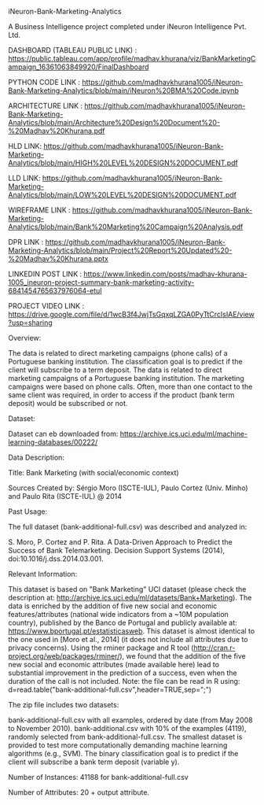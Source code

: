 iNeuron-Bank-Marketing-Analytics

A Business Intelligence project completed under iNeuron Intelligence Pvt. Ltd.

DASHBOARD (TABLEAU PUBLIC LINK) : https://public.tableau.com/app/profile/madhav.khurana/viz/BankMarketingCampaign_16361063849920/FinalDashboard

PYTHON CODE LINK : https://github.com/madhavkhurana1005/iNeuron-Bank-Marketing-Analytics/blob/main/iNeuron%20BMA%20Code.ipynb

ARCHITECTURE LINK : https://github.com/madhavkhurana1005/iNeuron-Bank-Marketing-Analytics/blob/main/Architecture%20Design%20Document%20-%20Madhav%20Khurana.pdf

HLD LINK: https://github.com/madhavkhurana1005/iNeuron-Bank-Marketing-Analytics/blob/main/HIGH%20LEVEL%20DESIGN%20DOCUMENT.pdf

LLD LINK: https://github.com/madhavkhurana1005/iNeuron-Bank-Marketing-Analytics/blob/main/LOW%20LEVEL%20DESIGN%20DOCUMENT.pdf

WIREFRAME LINK : https://github.com/madhavkhurana1005/iNeuron-Bank-Marketing-Analytics/blob/main/Bank%20Marketing%20Campaign%20Analysis.pdf

DPR LINK : https://github.com/madhavkhurana1005/iNeuron-Bank-Marketing-Analytics/blob/main/Project%20Report%20Updated%20-%20Madhav%20Khurana.pptx

LINKEDIN POST LINK : https://www.linkedin.com/posts/madhav-khurana-1005_ineuron-project-summary-bank-marketing-activity-6841454765637976064-etuI

PROJECT VIDEO LINK : https://drive.google.com/file/d/1wcB3f4JwjTsGqxqLZGA0PyTtCrcIsIAE/view?usp=sharing

Overview:

The data is related to direct marketing campaigns (phone calls) of a Portuguese banking institution. The classification goal is to predict if the client will subscribe to a term deposit. The data is related to direct marketing campaigns of a Portuguese banking institution. The marketing campaigns were based on phone calls. Often, more than one contact to the same client was required, in order to access if the product (bank term deposit) would be subscribed or not.

Dataset:

Dataset can eb downloaded from: https://archive.ics.uci.edu/ml/machine-learning-databases/00222/

Data Description:

Title: Bank Marketing (with social/economic context)

Sources Created by: Sérgio Moro (ISCTE-IUL), Paulo Cortez (Univ. Minho) and Paulo Rita (ISCTE-IUL) @ 2014

Past Usage:

The full dataset (bank-additional-full.csv) was described and analyzed in:

S. Moro, P. Cortez and P. Rita. A Data-Driven Approach to Predict the Success of Bank Telemarketing. Decision Support Systems (2014), doi:10.1016/j.dss.2014.03.001.

Relevant Information:

This dataset is based on "Bank Marketing" UCI dataset (please check the description at: http://archive.ics.uci.edu/ml/datasets/Bank+Marketing). The data is enriched by the addition of five new social and economic features/attributes (national wide indicators from a ~10M population country), published by the Banco de Portugal and publicly available at: https://www.bportugal.pt/estatisticasweb. This dataset is almost identical to the one used in [Moro et al., 2014] (it does not include all attributes due to privacy concerns). Using the rminer package and R tool (http://cran.r-project.org/web/packages/rminer/), we found that the addition of the five new social and economic attributes (made available here) lead to substantial improvement in the prediction of a success, even when the duration of the call is not included. Note: the file can be read in R using: d=read.table("bank-additional-full.csv",header=TRUE,sep=";")

The zip file includes two datasets:

bank-additional-full.csv with all examples, ordered by date (from May 2008 to November 2010).
bank-additional.csv with 10% of the examples (4119), randomly selected from bank-additional-full.csv. The smallest dataset is provided to test more computationally demanding machine learning algorithms (e.g., SVM).
The binary classification goal is to predict if the client will subscribe a bank term deposit (variable y).

Number of Instances: 41188 for bank-additional-full.csv

Number of Attributes: 20 + output attribute.
